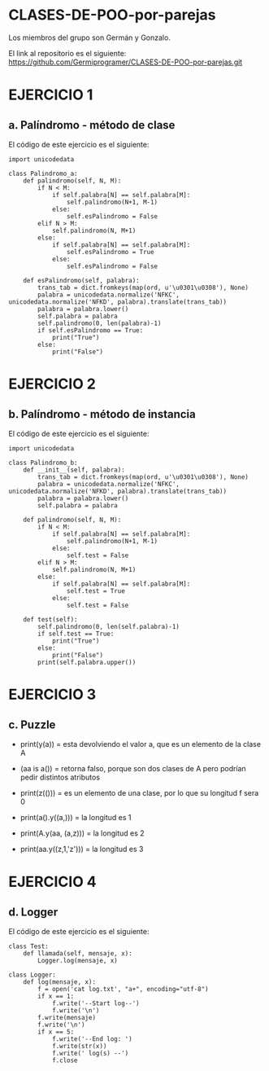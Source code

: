 # CLASES-DE-POO-por-parejas

Los miembros del grupo son Germán y Gonzalo.

El link al repositorio es el siguiente: https://github.com/Germiprogramer/CLASES-DE-POO-por-parejas.git

# EJERCICIO 1
## a. Palíndromo - método de clase
El código de este ejercicio es el siguiente:
```
import unicodedata

class Palindromo_a:
    def palindromo(self, N, M):
        if N < M:
            if self.palabra[N] == self.palabra[M]:
                self.palindromo(N+1, M-1)
            else:
                self.esPalindromo = False
        elif N > M:
            self.palindromo(N, M+1)
        else:
            if self.palabra[N] == self.palabra[M]:
                self.esPalindromo = True
            else:
                self.esPalindromo = False
    
    def esPalindromo(self, palabra):
        trans_tab = dict.fromkeys(map(ord, u'\u0301\u0308'), None)
        palabra = unicodedata.normalize('NFKC', unicodedata.normalize('NFKD', palabra).translate(trans_tab))
        palabra = palabra.lower()
        self.palabra = palabra
        self.palindromo(0, len(palabra)-1)
        if self.esPalindromo == True:
            print("True")
        else:
            print("False")
```


# EJERCICIO 2
## b. Palíndromo - método de instancia
El código de este ejercicio es el siguiente:
```
import unicodedata

class Palindromo_b:
    def __init__(self, palabra):
        trans_tab = dict.fromkeys(map(ord, u'\u0301\u0308'), None)
        palabra = unicodedata.normalize('NFKC', unicodedata.normalize('NFKD', palabra).translate(trans_tab))
        palabra = palabra.lower()
        self.palabra = palabra

    def palindromo(self, N, M):
        if N < M:
            if self.palabra[N] == self.palabra[M]:
                self.palindromo(N+1, M-1)
            else:
                self.test = False
        elif N > M:
            self.palindromo(N, M+1)
        else:
            if self.palabra[N] == self.palabra[M]:
                self.test = True
            else:
                self.test = False
    
    def test(self):
        self.palindromo(0, len(self.palabra)-1)
        if self.test == True:
            print("True")
        else:
            print("False")
        print(self.palabra.upper())
```        

# EJERCICIO 3
## c. Puzzle

* print(y(a)) = esta devolviendo el valor a, que es un elemento de la clase A

* (aa is a()) = retorna falso, porque son dos clases de A pero podrían pedir distintos atributos

* print(z(())) = es un elemento de una clase, por lo que su longitud f sera 0

* print(a().y((a,))) = la longitud es 1

* print(A.y(aa, (a,z))) = la longitud es 2

* print(aa.y((z,1,'z'))) = la longitud es 3

# EJERCICIO 4
## d. Logger
El código de este ejercicio es el siguiente:
```
class Test:
    def llamada(self, mensaje, x):
        Logger.log(mensaje, x)
    
class Logger:
    def log(mensaje, x):
        f = open('cat log.txt', "a+", encoding="utf-8")
        if x == 1:
            f.write('--Start log--')
            f.write('\n')
        f.write(mensaje)
        f.write('\n')
        if x == 5:
            f.write('--End log: ')
            f.write(str(x))
            f.write(' log(s) --')
            f.close
```            
